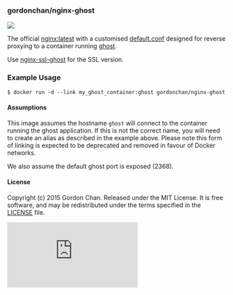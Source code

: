 ### gordonchan/nginx-ghost

[![](https://badge.imagelayers.io/gordonchan/nginx-ghost:latest.svg)](https://imagelayers.io/?images=gordonchan/nginx-ghost:latest 'Get your own badge on imagelayers.io')

The official [nginx:latest](https://hub.docker.com/_/nginx/) with a customised [default.conf](https://github.com/gchan/dockerfiles/blob/master/nginx-ghost/default.conf) designed for reverse proxying to a container running [ghost](https://ghost.org/).

Use [nginx-ssl-ghost](https://github.com/gchan/dockerfiles/blob/master/nginx-ssl-ghost) for the SSL version.

### Example Usage

```
$ docker run -d --link my_ghost_container:ghost gordonchan/nginx-ghost
```

#### Assumptions

This image assumes the hostname `ghost` will connect to the container running the ghost application. If this is not the correct name, you will need to create an alias as described in the example above. Please note this form of linking is expected to be deprecated and removed in favour of Docker networks.

We also assume the default ghost port is exposed (2368).

#### License

Copyright (c) 2015 Gordon Chan. Released under the MIT License. It is free software, and may be redistributed under the terms specified in the [LICENSE](https://github.com/gchan/dockerfiles/blob/master/LICENSE.txt) file.

[![Analytics](https://ga-beacon.appspot.com/UA-70790190-2/dockerfiles/nginx-ghost/README.md?flat)](https://github.com/igrigorik/ga-beacon)
